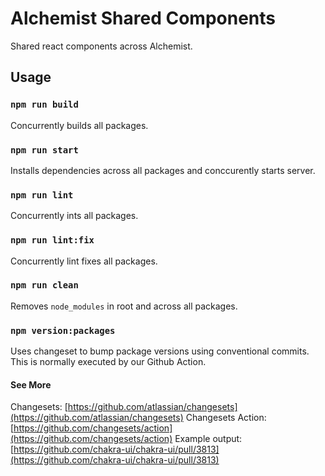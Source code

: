 # Alchemist Shared Components

Shared react components across Alchemist.

## Usage

### `npm run build`

Concurrently builds all packages.

### `npm run start`

Installs dependencies across all packages and conccurently starts server.

### `npm run lint`

Concurrently ints all packages.

### `npm run lint:fix`

Concurrently lint fixes all packages.

### `npm run clean`

Removes `node_modules` in root and across all packages.

### `npm version:packages`

Uses changeset to bump package versions using conventional commits.
This is normally executed by our Github Action.

#### See More

Changesets: [https://github.com/atlassian/changesets](https://github.com/atlassian/changesets)
Changesets Action: [https://github.com/changesets/action](https://github.com/changesets/action)
Example output: [https://github.com/chakra-ui/chakra-ui/pull/3813](https://github.com/chakra-ui/chakra-ui/pull/3813)
